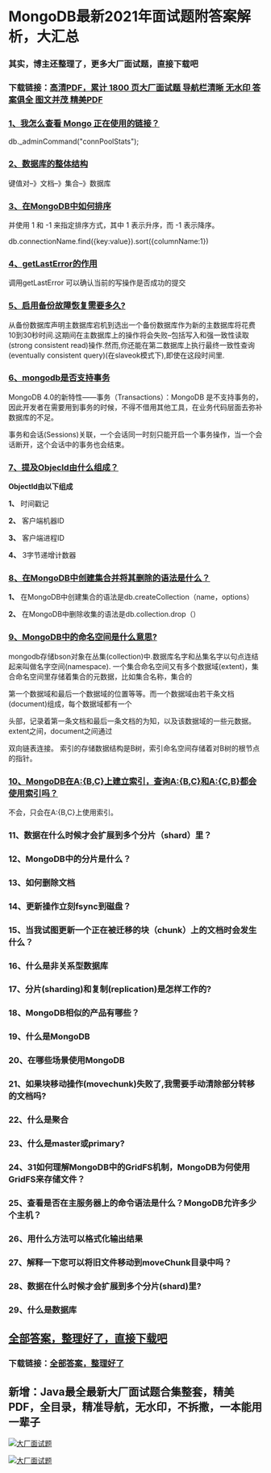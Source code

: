# MongoDB最新2021年面试题附答案解析，大汇总

### 其实，博主还整理了，更多大厂面试题，直接下载吧

### 下载链接：[高清PDF，累计 1800 页大厂面试题  导航栏清晰 无水印  答案俱全 图文并茂  精美PDF](https://github.com/liantengda/JavaEngineerBooks/blob/master/docs/index.md)



### [1、我怎么查看 Mongo 正在使用的链接？](https://github.com/liantengda/JavaEngineerBooks/blob/master/docs/MongoDB/MongoDB最新2021年面试题附答案解析，大汇总.md#1我怎么查看-mongo-正在使用的链接)  


db._adminCommand("connPoolStats");


### [2、数据库的整体结构](https://github.com/liantengda/JavaEngineerBooks/blob/master/docs/MongoDB/MongoDB最新2021年面试题附答案解析，大汇总.md#2数据库的整体结构)  


键值对–》文档–》集合–》数据库



### [3、在MongoDB中如何排序](https://github.com/liantengda/JavaEngineerBooks/blob/master/docs/MongoDB/MongoDB最新2021年面试题附答案解析，大汇总.md#3在mongodb中如何排序)  


并使用 1 和 -1 来指定排序方式，其中 1 表示升序，而 -1 表示降序。

db.connectionName.find({key:value}).sort({columnName:1})


### [4、getLastError的作用](https://github.com/liantengda/JavaEngineerBooks/blob/master/docs/MongoDB/MongoDB最新2021年面试题附答案解析，大汇总.md#4getlasterror的作用)  


调用getLastError 可以确认当前的写操作是否成功的提交


### [5、启用备份故障恢复需要多久?](https://github.com/liantengda/JavaEngineerBooks/blob/master/docs/MongoDB/MongoDB最新2021年面试题附答案解析，大汇总.md#5启用备份故障恢复需要多久)  


从备份数据库声明主数据库宕机到选出一个备份数据库作为新的主数据库将花费10到30秒时间.这期间在主数据库上的操作将会失败–包括写入和强一致性读取(strong consistent read)操作.然而,你还能在第二数据库上执行最终一致性查询(eventually consistent query)(在slaveok模式下),即使在这段时间里.


### [6、mongodb是否支持事务](https://github.com/liantengda/JavaEngineerBooks/blob/master/docs/MongoDB/MongoDB最新2021年面试题附答案解析，大汇总.md#6mongodb是否支持事务)  


MongoDB 4.0的新特性——事务（Transactions）：MongoDB 是不支持事务的，因此开发者在需要用到事务的时候，不得不借用其他工具，在业务代码层面去弥补数据库的不足。

事务和会话(Sessions)关联，一个会话同一时刻只能开启一个事务操作，当一个会话断开，这个会话中的事务也会结束。



### [7、提及Objecld由什么组成？](https://github.com/liantengda/JavaEngineerBooks/blob/master/docs/MongoDB/MongoDB最新2021年面试题附答案解析，大汇总.md#7提及objecld由什么组成)  


**Objectld由以下组成**

**1、** 时间戳记

**2、** 客户端机器ID

**3、** 客户端进程ID

**4、** 3字节递增计数器


### [8、在MongoDB中创建集合并将其删除的语法是什么？](https://github.com/liantengda/JavaEngineerBooks/blob/master/docs/MongoDB/MongoDB最新2021年面试题附答案解析，大汇总.md#8在mongodb中创建集合并将其删除的语法是什么)  


**1、** 在MongoDB中创建集合的语法是db.createCollection（name，options）

**2、** 在MongoDB中删除收集的语法是db.collection.drop（）


### [9、MongoDB中的命名空间是什么意思?](https://github.com/liantengda/JavaEngineerBooks/blob/master/docs/MongoDB/MongoDB最新2021年面试题附答案解析，大汇总.md#9mongodb中的命名空间是什么意思)  


mongodb存储bson对象在丛集(collection)中.数据库名字和丛集名字以句点连结起来叫做名字空间(namespace). 一个集合命名空间又有多个数据域(extent)，集合命名空间里存储着集合的元数据，比如集合名称，集合的

第一个数据域和最后一个数据域的位置等等。而一个数据域由若干条文档(document)组成，每个数据域都有一个

头部，记录着第一条文档和最后一条文档的为知，以及该数据域的一些元数据。extent之间，document之间通过

双向链表连接。 索引的存储数据结构是B树，索引命名空间存储着对B树的根节点的指针。


### [10、MongoDB在A:{B,C}上建立索引，查询A:{B,C}和A:{C,B}都会使用索引吗？](https://github.com/liantengda/JavaEngineerBooks/blob/master/docs/MongoDB/MongoDB最新2021年面试题附答案解析，大汇总.md#10mongodb在a:{b,c}上建立索引查询a:{b,c}和a:{c,b}都会使用索引吗)  


不会，只会在A:{B,C}上使用索引。


### 11、数据在什么时候才会扩展到多个分片（shard）里？
### 12、MongoDB中的分片是什么？
### 13、如何删除文档
### 14、更新操作立刻fsync到磁盘？
### 15、当我试图更新一个正在被迁移的块（chunk）上的文档时会发生什么？
### 16、什么是非关系型数据库
### 17、分片(sharding)和复制(replication)是怎样工作的?
### 18、MongoDB相似的产品有哪些？
### 19、什么是MongoDB
### 20、在哪些场景使用MongoDB
### 21、如果块移动操作(movechunk)失败了,我需要手动清除部分转移的文档吗?
### 22、什么是聚合
### 23、什么是master或primary?
### 24、31如何理解MongoDB中的GridFS机制，MongoDB为何使用GridFS来存储文件？
### 25、查看是否在主服务器上的命令语法是什么？MongoDB允许多少个主机？
### 26、用什么方法可以格式化输出结果
### 27、解释一下您可以将旧文件移动到moveChunk目录中吗？
### 28、数据在什么时候才会扩展到多个分片(shard)里?
### 29、什么是数据库




## [全部答案，整理好了，直接下载吧](https://github.com/liantengda/JavaEngineerBooks/blob/master/docs/daan.md)

### 下载链接：[全部答案，整理好了](https://github.com/liantengda/JavaEngineerBooks/blob/master/docs/daan.md)




## 新增：Java最全最新大厂面试题合集整套，精美PDF，全目录，精准导航，无水印，不拆撒，一本能用一辈子

[![大厂面试题](http://shasengbufa.com/img/1.jpg "叶子创业记")](http://shasengbufa.com/img/wechat.jpg "叶子创业记")

[![大厂面试题](http://shasengbufa.com/img/wechat.jpg "叶子创业记")](http://shasengbufa.com/img/wechat.jpg "叶子创业记")
